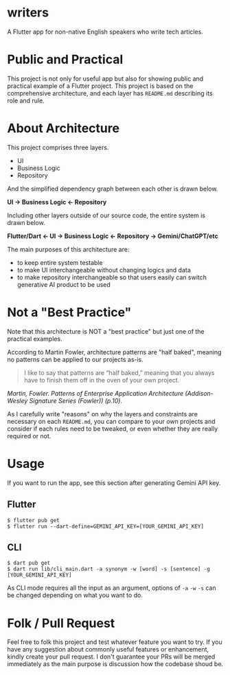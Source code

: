 # writers

A Flutter app for non-native English speakers who write tech articles.

# Public and Practical

This project is not only for useful app but also for showing public and practical example of a Flutter project. This project is based on the comprehensive architecture, and each layer has `README.md` describing its role and rule.

# About Architecture

This project comprises three layers.

- UI
- Business Logic
- Repository

And the simplified dependency graph between each other is drawn below.

__UI -> Business Logic <- Repository__

Including other layers outside of our source code, the entire system is drawn below.

__Flutter/Dart <- UI -> Business Logic <- Repository -> Gemini/ChatGPT/etc__

The main purposes of this architecture are:

- to keep entire system testable
- to make UI interchangeable without changing logics and data
- to make repository interchangeable so that users easily can switch generative AI product to be used

# Not a "Best Practice"

Note that this architecture is NOT a "best practice" but just one of the practical examples. 

According to Martin Fowler, architecture patterns are "half baked", meaning no patterns can be applied to our projects as-is.

> I like to say that patterns are “half baked,” meaning that you always have to finish them off in the oven of your own project.

_Martin, Fowler. Patterns of Enterprise Application Architecture (Addison-Wesley Signature Series (Fowler)) (p.10)._

As I carefully write "reasons" on why the layers and constraints are necessary on each `README.md`, you can compare to your own projects and consider if each rules need to be tweaked, or even whether they are really required or not.

# Usage

If you want to run the app, see this section after generating Gemini API key.

## Flutter

```shell
$ flutter pub get
$ flutter run --dart-define=GEMINI_API_KEY=[YOUR_GEMINI_API_KEY]
```

## CLI

```shell
$ dart pub get
$ dart run lib/cli_main.dart -a synonym -w [word] -s [sentence] -g [YOUR_GEMINI_API_KEY] 
```

As CLI mode requires all the input as an argument, options of `-a` `-w` `-s` can be changed depending on what you want to do.

# Folk / Pull Request

Feel free to folk this project and test whatever feature you want to try. If you have any suggestion about commonly useful features or enhancement, kindly create your pull request. I don't guarantee your PRs will be merged immediately as the main purpose is discussion how the codebase shoud be.
